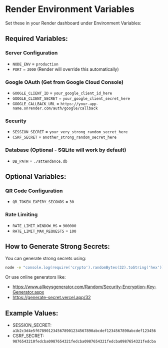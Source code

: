 # Render Environment Variables

Set these in your Render dashboard under Environment Variables:

## Required Variables:

### Server Configuration
- `NODE_ENV` = `production`
- `PORT` = `3000` (Render will override this automatically)

### Google OAuth (Get from Google Cloud Console)
- `GOOGLE_CLIENT_ID` = `your_google_client_id_here`
- `GOOGLE_CLIENT_SECRET` = `your_google_client_secret_here`
- `GOOGLE_CALLBACK_URL` = `https://your-app-name.onrender.com/auth/google/callback`

### Security
- `SESSION_SECRET` = `your_very_strong_random_secret_here`
- `CSRF_SECRET` = `another_strong_random_secret_here`

### Database (Optional - SQLite will work by default)
- `DB_PATH` = `./attendance.db`

## Optional Variables:

### QR Code Configuration
- `QR_TOKEN_EXPIRY_SECONDS` = `30`

### Rate Limiting
- `RATE_LIMIT_WINDOW_MS` = `900000`
- `RATE_LIMIT_MAX_REQUESTS` = `100`

## How to Generate Strong Secrets:

You can generate strong secrets using:
```bash
node -e "console.log(require('crypto').randomBytes(32).toString('hex'))"
```

Or use online generators like:
- https://www.allkeysgenerator.com/Random/Security-Encryption-Key-Generator.aspx
- https://generate-secret.vercel.app/32

## Example Values:
- SESSION_SECRET: `a1b2c3d4e5f6789012345678901234567890abcdef1234567890abcdef123456`
- CSRF_SECRET: `9876543210fedcba0987654321fedcba0987654321fedcba0987654321fedcba`